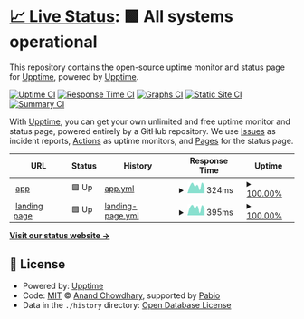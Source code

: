 # [📈 Live Status](https://upptime.github.io/upptime): <!--live status--> **🟩 All systems operational**

This repository contains the open-source uptime monitor and status page for [Upptime](https://upptime.js.org), powered by [Upptime](https://github.com/upptime/upptime).

[![Uptime CI](https://github.com/xceedcore/upptime/workflows/Uptime%20CI/badge.svg)](https://github.com/xceedcore/upptime/actions?query=workflow%3A%22Uptime+CI%22)
[![Response Time CI](https://github.com/xceedcore/upptime/workflows/Response%20Time%20CI/badge.svg)](https://github.com/xceedcore/upptime/actions?query=workflow%3A%22Response+Time+CI%22)
[![Graphs CI](https://github.com/xceedcore/upptime/workflows/Graphs%20CI/badge.svg)](https://github.com/xceedcore/upptime/actions?query=workflow%3A%22Graphs+CI%22)
[![Static Site CI](https://github.com/xceedcore/upptime/workflows/Static%20Site%20CI/badge.svg)](https://github.com/xceedcore/upptime/actions?query=workflow%3A%22Static+Site+CI%22)
[![Summary CI](https://github.com/xceedcore/upptime/workflows/Summary%20CI/badge.svg)](https://github.com/xceedcore/upptime/actions?query=workflow%3A%22Summary+CI%22)

With [Upptime](https://upptime.js.org), you can get your own unlimited and free uptime monitor and status page, powered entirely by a GitHub repository. We use [Issues](https://github.com/upptime/upptime/issues) as incident reports, [Actions](https://github.com/xceedcore/upptime/actions) as uptime monitors, and [Pages](https://upptime.github.io/upptime) for the status page.

<!--start: status pages-->
<!-- This summary is generated by Upptime (https://github.com/upptime/upptime) -->
<!-- Do not edit this manually, your changes will be overwritten -->
<!-- prettier-ignore -->
| URL | Status | History | Response Time | Uptime |
| --- | ------ | ------- | ------------- | ------ |
| <img alt="" src="https://icons.duckduckgo.com/ip3/app.xceedcore.com.ico" height="13"> [app](https://app.xceedcore.com) | 🟩 Up | [app.yml](https://github.com/xceedcore/upptime/commits/HEAD/history/app.yml) | <details><summary><img alt="Response time graph" src="./graphs/app/response-time-week.png" height="20"> 324ms</summary><br><a href="https://xceedcore.github.io/upptime/history/app"><img alt="Response time 321" src="https://img.shields.io/endpoint?url=https%3A%2F%2Fraw.githubusercontent.com%2Fxceedcore%2Fupptime%2FHEAD%2Fapi%2Fapp%2Fresponse-time.json"></a><br><a href="https://xceedcore.github.io/upptime/history/app"><img alt="24-hour response time 269" src="https://img.shields.io/endpoint?url=https%3A%2F%2Fraw.githubusercontent.com%2Fxceedcore%2Fupptime%2FHEAD%2Fapi%2Fapp%2Fresponse-time-day.json"></a><br><a href="https://xceedcore.github.io/upptime/history/app"><img alt="7-day response time 324" src="https://img.shields.io/endpoint?url=https%3A%2F%2Fraw.githubusercontent.com%2Fxceedcore%2Fupptime%2FHEAD%2Fapi%2Fapp%2Fresponse-time-week.json"></a><br><a href="https://xceedcore.github.io/upptime/history/app"><img alt="30-day response time 321" src="https://img.shields.io/endpoint?url=https%3A%2F%2Fraw.githubusercontent.com%2Fxceedcore%2Fupptime%2FHEAD%2Fapi%2Fapp%2Fresponse-time-month.json"></a><br><a href="https://xceedcore.github.io/upptime/history/app"><img alt="1-year response time 321" src="https://img.shields.io/endpoint?url=https%3A%2F%2Fraw.githubusercontent.com%2Fxceedcore%2Fupptime%2FHEAD%2Fapi%2Fapp%2Fresponse-time-year.json"></a></details> | <details><summary><a href="https://xceedcore.github.io/upptime/history/app">100.00%</a></summary><a href="https://xceedcore.github.io/upptime/history/app"><img alt="All-time uptime 100.00%" src="https://img.shields.io/endpoint?url=https%3A%2F%2Fraw.githubusercontent.com%2Fxceedcore%2Fupptime%2FHEAD%2Fapi%2Fapp%2Fuptime.json"></a><br><a href="https://xceedcore.github.io/upptime/history/app"><img alt="24-hour uptime 100.00%" src="https://img.shields.io/endpoint?url=https%3A%2F%2Fraw.githubusercontent.com%2Fxceedcore%2Fupptime%2FHEAD%2Fapi%2Fapp%2Fuptime-day.json"></a><br><a href="https://xceedcore.github.io/upptime/history/app"><img alt="7-day uptime 100.00%" src="https://img.shields.io/endpoint?url=https%3A%2F%2Fraw.githubusercontent.com%2Fxceedcore%2Fupptime%2FHEAD%2Fapi%2Fapp%2Fuptime-week.json"></a><br><a href="https://xceedcore.github.io/upptime/history/app"><img alt="30-day uptime 100.00%" src="https://img.shields.io/endpoint?url=https%3A%2F%2Fraw.githubusercontent.com%2Fxceedcore%2Fupptime%2FHEAD%2Fapi%2Fapp%2Fuptime-month.json"></a><br><a href="https://xceedcore.github.io/upptime/history/app"><img alt="1-year uptime 100.00%" src="https://img.shields.io/endpoint?url=https%3A%2F%2Fraw.githubusercontent.com%2Fxceedcore%2Fupptime%2FHEAD%2Fapi%2Fapp%2Fuptime-year.json"></a></details>
| <img alt="" src="https://icons.duckduckgo.com/ip3/shop.xceedcore.com.ico" height="13"> [landing page](https://shop.xceedcore.com/) | 🟩 Up | [landing-page.yml](https://github.com/xceedcore/upptime/commits/HEAD/history/landing-page.yml) | <details><summary><img alt="Response time graph" src="./graphs/landing-page/response-time-week.png" height="20"> 395ms</summary><br><a href="https://xceedcore.github.io/upptime/history/landing-page"><img alt="Response time 396" src="https://img.shields.io/endpoint?url=https%3A%2F%2Fraw.githubusercontent.com%2Fxceedcore%2Fupptime%2FHEAD%2Fapi%2Flanding-page%2Fresponse-time.json"></a><br><a href="https://xceedcore.github.io/upptime/history/landing-page"><img alt="24-hour response time 343" src="https://img.shields.io/endpoint?url=https%3A%2F%2Fraw.githubusercontent.com%2Fxceedcore%2Fupptime%2FHEAD%2Fapi%2Flanding-page%2Fresponse-time-day.json"></a><br><a href="https://xceedcore.github.io/upptime/history/landing-page"><img alt="7-day response time 395" src="https://img.shields.io/endpoint?url=https%3A%2F%2Fraw.githubusercontent.com%2Fxceedcore%2Fupptime%2FHEAD%2Fapi%2Flanding-page%2Fresponse-time-week.json"></a><br><a href="https://xceedcore.github.io/upptime/history/landing-page"><img alt="30-day response time 396" src="https://img.shields.io/endpoint?url=https%3A%2F%2Fraw.githubusercontent.com%2Fxceedcore%2Fupptime%2FHEAD%2Fapi%2Flanding-page%2Fresponse-time-month.json"></a><br><a href="https://xceedcore.github.io/upptime/history/landing-page"><img alt="1-year response time 396" src="https://img.shields.io/endpoint?url=https%3A%2F%2Fraw.githubusercontent.com%2Fxceedcore%2Fupptime%2FHEAD%2Fapi%2Flanding-page%2Fresponse-time-year.json"></a></details> | <details><summary><a href="https://xceedcore.github.io/upptime/history/landing-page">100.00%</a></summary><a href="https://xceedcore.github.io/upptime/history/landing-page"><img alt="All-time uptime 100.00%" src="https://img.shields.io/endpoint?url=https%3A%2F%2Fraw.githubusercontent.com%2Fxceedcore%2Fupptime%2FHEAD%2Fapi%2Flanding-page%2Fuptime.json"></a><br><a href="https://xceedcore.github.io/upptime/history/landing-page"><img alt="24-hour uptime 100.00%" src="https://img.shields.io/endpoint?url=https%3A%2F%2Fraw.githubusercontent.com%2Fxceedcore%2Fupptime%2FHEAD%2Fapi%2Flanding-page%2Fuptime-day.json"></a><br><a href="https://xceedcore.github.io/upptime/history/landing-page"><img alt="7-day uptime 100.00%" src="https://img.shields.io/endpoint?url=https%3A%2F%2Fraw.githubusercontent.com%2Fxceedcore%2Fupptime%2FHEAD%2Fapi%2Flanding-page%2Fuptime-week.json"></a><br><a href="https://xceedcore.github.io/upptime/history/landing-page"><img alt="30-day uptime 100.00%" src="https://img.shields.io/endpoint?url=https%3A%2F%2Fraw.githubusercontent.com%2Fxceedcore%2Fupptime%2FHEAD%2Fapi%2Flanding-page%2Fuptime-month.json"></a><br><a href="https://xceedcore.github.io/upptime/history/landing-page"><img alt="1-year uptime 100.00%" src="https://img.shields.io/endpoint?url=https%3A%2F%2Fraw.githubusercontent.com%2Fxceedcore%2Fupptime%2FHEAD%2Fapi%2Flanding-page%2Fuptime-year.json"></a></details>

<!--end: status pages-->

[**Visit our status website →**](https://upptime.github.io/upptime)

## 📄 License

- Powered by: [Upptime](https://github.com/upptime/upptime)
- Code: [MIT](./LICENSE) © [Anand Chowdhary](https://anandchowdhary.com), supported by [Pabio](https://pabio.com)
- Data in the `./history` directory: [Open Database License](https://opendatacommons.org/licenses/odbl/1-0/)
